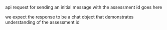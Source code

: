 api request for sending an initial message with the assessment id goes here

we expect the response to be a chat object that demonstrates understanding of the assessment id

